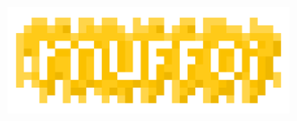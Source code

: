 <picture>
 <source media="(prefers-color-scheme: dark)" srcset="images/logo.png">
 <source media="(prefers-color-scheme: light)" srcset="images/logoLight.png">
 <img alt="My logo" src="images/logo.png">
</picture>

